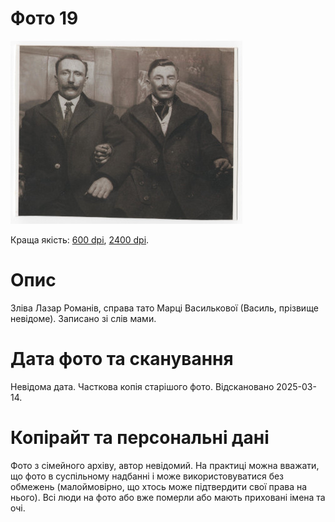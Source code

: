 # Фото 19 #

[<img src="photo_019_75.jpg" />](https://drive.google.com/file/d/1AVfswecV_VC0nlMbCFiiuSCEmnrBkFfg/view)

Краща якість: [600 dpi](https://drive.google.com/file/d/1AVfswecV_VC0nlMbCFiiuSCEmnrBkFfg/view), [2400 dpi](https://drive.google.com/file/d/1U-X-aS9JEyfX88h_hWh17GW8-ZpfIvws/view).

# Опис #

Зліва Лазар Романів, справа тато Марці Василькової (Василь, прізвище невідоме). Записано зі слів мами.

# Дата фото та сканування #

Невідома дата. Часткова копія старішого фото. Відскановано 2025-03-14.

# Копірайт та персональні дані #

Фото з сімейного архіву, автор невідомий. На практиці можна вважати, що фото в суспільному надбанні і може використовуватися без обмежень (малоймовірно, що хтось може підтвердити свої права на нього). Всі люди на фото або вже померли або мають приховані імена та очі.
